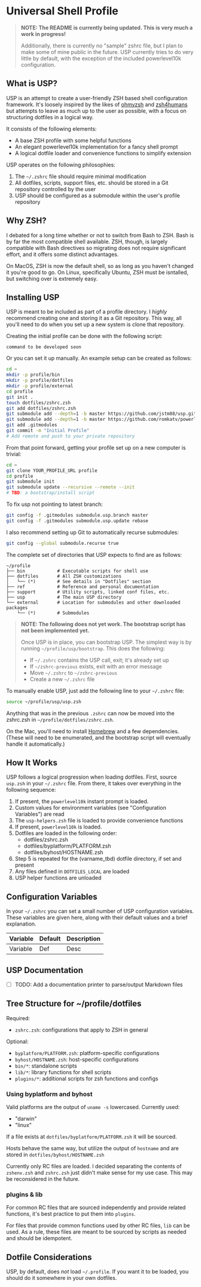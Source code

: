 # Universal Shell Profile

> **NOTE: The README is currently being updated. This is very much a work in progress!**
>
> Additionally, there is currently no "sample" zshrc file, but I plan to make some of mine public in the future. USP currently tries to do very little by default, with the exception of the included powerlevel10k configuration.

## What is USP?

USP is an attempt to create a user-friendly ZSH based shell configuration framework. It's loosely inspired by the likes of [ohmyzsh](https://github.com/ohmyzsh/ohmyzsh) and [zsh4humans](https://github.com/romkatv/zsh4humans) but attempts to leave as much up to the user as possible, with a focus on structuring dotfiles in a logical way.

It consists of the following elements:

- A base ZSH profile with some helpful functions
- An elegant powerlevel10k implementation for a fancy shell prompt
- A logical dotfile loader and convenience functions to simplify extension

USP operates on the following philosophies:

1. The `~/.zshrc` file should require minimal modification
2. All dotfiles, scripts, support files, etc. should be stored in a Git repository controlled by the user
3. USP should be configured as a submodule within the user's profile repository

## Why ZSH?

I debated for a long time whether or not to switch from Bash to ZSH. Bash is by far the most compatible shell available. ZSH, though, is largely compatible with Bash directives so migrating does not require significant effort, and it offers some distinct advantages.

On MacOS, ZSH is now the default shell, so as long as you haven't changed it you're good to go. On Linux, specifically Ubuntu, ZSH must be isntalled, but switching over is extremely easy.

## Installing USP

USP is meant to be included as part of a profile directory. I *highly* recommend creating one and storing it as a Git repository. This way, all you'll need to do when you set up a new system is clone that repository.

Creating the initial profile can be done with the following script:

`command to be developed soon`

Or you can set it up manually. An example setup can be created as follows:

```bash
cd ~
mkdir -p profile/bin
mkdir -p profile/dotfiles
mkdir -p profile/external
cd profile
git init .
touch dotfiles/zshrc.zsh
git add dotfiles/zshrc.zsh
git submodule add --depth=1 -b master https://github.com/jstm88/usp.git usp
git submodule add --depth=1 -b master https://github.com/romkatv/powerlevel10k.git external/powerlevel10k
git add .gitmodules
git commit -m "Initial Profile"
# Add remote and push to your private repository
```

From that point forward, getting your profile set up on a new computer is trivial:

```bash
cd ~
git clone YOUR_PROFILE_URL profile
cd profile
git submodule init
git submodule update --recursive --remote --init
# TBD: a bootstrap/install script
```

To fix usp not pointing to latest branch:

```bash
git config -f .gitmodules submodule.usp.branch master
git config -f .gitmodules submodule.usp.update rebase
```

I also recommend setting up Git to automatically recurse submodules:

```bash
git config --global submodule.recurse true
```

The complete set of directories that USP expects to find are as follows:

```
~/profile
├── bin            # Executable scripts for shell use
├── dotfiles       # All ZSH customizations
│   └── (*)        # See details in "Dotfiles" section
├── ref            # Reference and personal documentation
├── support        # Utility scripts, linked conf files, etc.
├── usp            # The main USP directory
└── external       # Location for submodules and other downloaded packages
    └── (*)        # Submodules
```

> **NOTE: The following does not yet work. The bootstrap script has not been implemented yet.**
>
> Once USP is in place, you can bootstrap USP. The simplest way is by running `~/profile/usp/bootstrap`. This does the following:
>
> - If `~/.zshrc` contains the USP call, exit; it's already set up
> - If `~/zshrc-previous` exists, exit with an error message
> - Move `~/.zshrc` to `~/zshrc-previous`
> - Create a new `~/.zshrc` file
>

To manually enable USP, just add the following line to your `~/.zshrc` file:

```bash
source ~/profile/usp/usp.zsh
```

Anything that was in the previous `.zshrc` can now be moved into the zshrc.zsh in `~/profile/dotfiles/zshrc.zsh`.

On the Mac, you'll need to install [Homebrew](https://brew.sh) and a few dependencies. (These will need to be enumerated, and the bootstrap script will eventually handle it automatically.)

## How It Works

USP follows a logical progression when loading dotfiles. First, source `usp.zsh` in your `~/.zshrc` file. From there, it takes over everything in the following sequence:

1. If present, the `powerlevel10k` instant prompt is loaded.
2. Custom values for environment variables (see "Configuration Variables") are read
3. The `usp-helpers.zsh` file is loaded to provide convenience functions
4. If present, `powerlevel10k` is loaded.
5. Dotfiles are loaded in the following order:
	- dotfiles/zshrc.zsh
	- dotfiles/byplatform/PLATFORM.zsh
	- dotfiles/byhost/HOSTNAME.zsh
6. Step 5 is repeated for the (varname_tbd) dotfile directory, if set and present
7. Any files defined in `DOTFILES_LOCAL` are loaded
8. USP helper functions are unloaded

## Configuration Variables

In your `~/.zshrc` you can set a small number of USP configuration variables. These variables are given here, along with their default values and a brief explanation.

| Variable           | Default            | Description      |
|:-------------------|:-------------------|:-----------------|
| Variable           | Def                | Desc             |

## USP Documentation

- [ ] TODO: Add a documentation printer to parse/output Markdown files

## Tree Structure for ~/profile/dotfiles

Required:
- `zshrc.zsh`: configurations that apply to ZSH in general

Optional:
- `byplatform/PLATFORM.zsh`: platform-specific configurations
- `byhost/HOSTNAME.zsh`: host-specific configurations
- `bin/*`: standalone scripts
- `lib/*`: library functions for shell scripts
- `plugins/*`: additional scripts for zsh functions and configs

### Using byplatform and byhost

Valid platforms are the output of `uname -s` lowercased. Currently used:

- "darwin"
- "linux"

If a file exists at `dotfiles/byplatform/PLATFORM.zsh` it will be sourced.

Hosts behave the same way, but utilize the output of `hostname` and are stored in `dotfiles/byhost/HOSTNAME.zsh`

Currently only RC files are loaded. I decided separating the contents of `zshenv.zsh` and `zshrc.zsh` just didn't make sense for my use case. This may be reconsidered in the future.

### plugins & lib

For common RC files that are sourced independently and provide related functions, it's best practice to put them into `plugins`.

For files that provide common functions used by other RC files, `lib` can be used. As a rule, these files are meant to be sourced by scripts as needed and should be idempotent.

## Dotfile Considerations

USP, by default, does *not* load `~/.profile`. If you want it to be loaded, you should do it somewhere in your own dotfiles.
